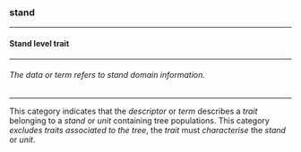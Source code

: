 ### stand



------
#### Stand level trait



------
###### The data or term refers to stand domain information.



------
This category indicates that the *descriptor* or *term* describes a *trait* belonging to a *stand* or *unit* containing tree populations. This category *excludes traits associated to the tree*, the *trait* must *characterise* the *stand* or *unit*.